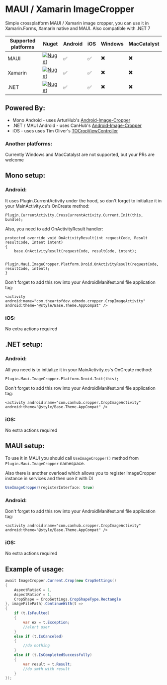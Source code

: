 # MAUI / Xamarin ImageCropper
Simple crossplatform MAUI / Xamarin image cropper, you can use it in Xamarin.Forms, Xamarin native and MAUI. Also compatible with .NET 7

| Supported platforms | Nuget | Android | iOS | Windows | MacCatalyst |
|---------------------|---------------|---------|-----|---------|-------------|
| MAUI                | [![Nuget](https://img.shields.io/nuget/v/Plugin.Maui.ImageCropper)](https://www.nuget.org/packages/Plugin.Maui.ImageCropper)                 | :white_check_mark: | :white_check_mark: | :heavy_multiplication_x: | :heavy_multiplication_x: |
| Xamarin             | [![Nuget](https://img.shields.io/nuget/v/Xamarin.Controls.ImageCropper)](https://www.nuget.org/packages/Xamarin.Controls.ImageCropper/1.0.1) | :white_check_mark: | :white_check_mark: | :heavy_multiplication_x: | :heavy_multiplication_x: |
| .NET                | [![Nuget](https://img.shields.io/nuget/v/Xamarin.Controls.ImageCropper)](https://www.nuget.org/packages/Xamarin.Controls.ImageCropper)       | :white_check_mark: | :white_check_mark: | :heavy_multiplication_x: | :heavy_multiplication_x: |

## Powered By:

* Mono Android - uses ArturHub's [Android-Image-Cropper](https://github.com/ArthurHub/Android-Image-Cropper)
* .NET / MAUI Android - uses CanHub's [Android-Image-Cropper](https://github.com/CanHub/Android-Image-Cropper)
* iOS - uses uses Tim Oliver's [TOCropViewController](https://github.com/TimOliver/TOCropViewController)

### Another platforms:
Currently Windows and MacCatalyst are not supported, but your PRs are welcome

## Mono setup:
### Android:
It uses Plugin.CurrentActivity under the hood, so don't forget to initialize it in your MainActivity.cs's OnCreate method:

    Plugin.CurrentActivity.CrossCurrentActivity.Current.Init(this, bundle);

Also, you need to add OnActivityResult handler:

    protected override void OnActivityResult(int requestCode, Result resultCode, Intent intent)
    {
        base.OnActivityResult(requestCode, resultCode, intent);

        Plugin.Maui.ImageCropper.Platform.Droid.OnActivityResult(requestCode, resultCode, intent);
    }

Don't forget to add this row into your AndroidManifest.xml file application tag:

    <activity android:name="com.theartofdev.edmodo.cropper.CropImageActivity" android:theme="@style/Base.Theme.AppCompat" />

### iOS:
No extra actions required

## .NET setup:
### Android:
All you need is to initialize it in your MainActivity.cs's OnCreate method:

    Plugin.Maui.ImageCropper.Platform.Droid.Init(this);

Don't forget to add this row into your AndroidManifest.xml file application tag:

    <activity android:name="com.canhub.cropper.CropImageActivity" android:theme="@style/Base.Theme.AppCompat" />

### iOS:
No extra actions required

## MAUI setup:
To use it in MAUI you should call ```UseImageCropper()``` method from ```Plugin.Maui.ImageCropper``` namespace.

Also there is another overload which allows you to register ImageCropper instance in services and then use it with DI

```csharp
UseImageCropper(registerInterface: true)
```

### Android:
Don't forget to add this row into your AndroidManifest.xml file application tag:

    <activity android:name="com.canhub.cropper.CropImageActivity" android:theme="@style/Base.Theme.AppCompat" />

### iOS:
No extra actions required

## Example of usage:

```csharp
await ImageCropper.Current.Crop(new CropSettings()
{
    AspectRatioX = 1,
    AspectRatioY = 1,
    CropShape = CropSettings.CropShapeType.Rectangle
}, imageFilePath).ContinueWith(t =>
{
    if (t.IsFaulted)
    {
        var ex = t.Exception;
        //alert user
    }
    else if (t.IsCanceled)
    {
        //do nothing
    }
    else if (t.IsCompletedSuccessfully)
    {
        var result = t.Result;
        //do smth with result
    }
});
```
